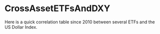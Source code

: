# CrossAssetETFsAndDXY
Here is a quick correlation table since 2010 between several ETFs and the US Dollar Index.
